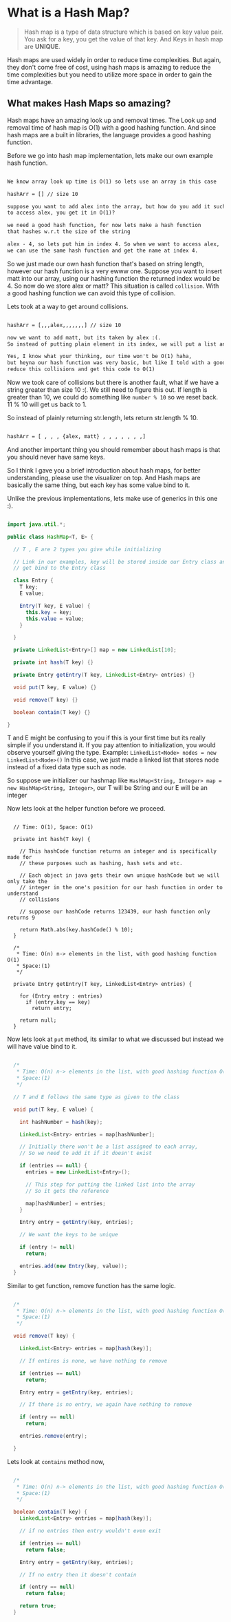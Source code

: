 # What is a Hash Map?

> Hash map is a type of data structure which is based on key value pair. You ask for a key, you get the value of that key. And Keys in hash map are **UNIQUE**.

Hash maps are used widely in order to reduce time complexities. But again, they don't come free of cost, using hash maps is amazing to reduce the time complexities but you need to utilize more space in order to gain the time advantage.

## What makes Hash Maps so amazing?

Hash maps have an amazing look up and removal times. The Look up and removal time of hash map is O(1) with a good hashing function. And since hash maps are a built in libraries, the language provides a good hashing function.

Before we go into hash map implementation, lets make our own example hash function.

```text:example.txt

We know array look up time is O(1) so lets use an array in this case

hashArr = [] // size 10

suppose you want to add alex into the array, but how do you add it such a way that when you want
to access alex, you get it in O(1)?

we need a good hash function, for now lets make a hash function
that hashes w.r.t the size of the string

alex - 4, so lets put him in index 4. So when we want to access alex,
we can use the same hash function and get the name at index 4.

```

So we just made our own hash function that's based on string length, however our hash function is a very ewww one. Suppose you want to insert matt into our array, using our hashing function the returned index would be 4. So now do we store alex or matt? This situation is called `collision`. With a good hashing function we can avoid this type of collision.

Lets took at a way to get around collisions.

```text:example.txt

hashArr = [,,,alex,,,,,,,] // size 10

now we want to add matt, but its taken by alex :(.
So instead of putting plain element in its index, we will put a list and add elements to the list.

Yes, I know what your thinking, our time won't be O(1) haha,
but heyna our hash function was very basic, but like I told with a good hash function we can
reduce this collisions and get this code to O(1)

```

Now we took care of collisions but there is another fault, what if we have a string greater than size 10 :(. We still need to figure this out.
If length is greater than 10, we could do something like `number % 10` so we reset back. 11 % 10 will get us back to 1.

So instead of plainly returning str.length, lets return str.length % 10.

```text:example.txt

hashArr = [ , , , {alex, matt} , , , , , , ,]

```

And another important thing you should remember about hash maps is that you should never have same keys.

So I think I gave you a brief introduction about hash maps, for better understanding, please use the visualizer on top. And Hash maps are basically the same thing, but each key has some value bind to it.

Unlike the previous implementations, lets make use of generics in this one :).

```java:HashMap.java

import java.util.*;

public class HashMap<T, E> {

  // T , E are 2 types you give while initializing

  // Link in our examples, key will be stored inside our Entry class and value will
  // get bind to the Entry class

  class Entry {
    T key;
    E value;

    Entry(T key, E value) {
      this.key = key;
      this.value = value;
    }

  }

  private LinkedList<Entry>[] map = new LinkedList[10];

  private int hash(T key) {}

  private Entry getEntry(T key, LinkedList<Entry> entries) {}

  void put(T key, E value) {}

  void remove(T key) {}

  boolean contain(T key) {}

}

```

T and E might be confusing to you if this is your first time but its really simple if you understand it.
If you pay attention to initialization, you would observe yourself giving the type. Example: `LinkedList<Node> nodes = new LinkedList<Node>()` In this case, we just made a linked list that stores node instead of a fixed data type such as node.

So suppose we initializer our hashmap like `HashMap<String, Integer> map = new HashMap<String, Integer>`, our T will be String and our E will be an integer

Now lets look at the helper function before we proceed.

```java:helper

  // Time: O(1), Space: O(1)

  private int hash(T key) {

    // This hashCode function returns an integer and is specifically made for
    // these purposes such as hashing, hash sets and etc.

    // Each object in java gets their own unique hashCode but we will only take the
    // integer in the one's position for our hash function in order to understand
    // collisions

    // suppose our hashCode returns 123439, our hash function only returns 9

    return Math.abs(key.hashCode() % 10);
  }

  /*
   * Time: O(n) n-> elements in the list, with good hashing function O(1)
   * Space:(1)
   */

  private Entry getEntry(T key, LinkedList<Entry> entries) {

    for (Entry entry : entries)
      if (entry.key == key)
        return entry;

    return null;
  }

```

Now lets look at `put` method, its similar to what we discussed but instead we will have value bind to it.

```java:HashMap.java

  /*
   * Time: O(n) n-> elements in the list, with good hashing function O(1)
   * Space:(1)
   */

  // T and E follows the same type as given to the class

  void put(T key, E value) {

    int hashNumber = hash(key);

    LinkedList<Entry> entries = map[hashNumber];

    // Initially there won't be a list assigned to each array,
    // So we need to add it if it doesn't exist

    if (entries == null) {
      entries = new LinkedList<Entry>();

      // This step for putting the linked list into the array
      // So it gets the reference

      map[hashNumber] = entries;
    }

    Entry entry = getEntry(key, entries);

    // We want the keys to be unique

    if (entry != null)
      return;

    entries.add(new Entry(key, value));
  }

```

Similar to get function, remove function has the same logic.

```java:HashMap.java

  /*
   * Time: O(n) n-> elements in the list, with good hashing function O(1)
   * Space:(1)
   */

  void remove(T key) {

    LinkedList<Entry> entries = map[hash(key)];

    // If entires is none, we have nothing to remove

    if (entries == null)
      return;

    Entry entry = getEntry(key, entries);

    // If there is no entry, we again have nothing to remove

    if (entry == null)
      return;

    entries.remove(entry);

  }

```

Lets look at `contains` method now,

```java:HashMap.java

  /*
   * Time: O(n) n-> elements in the list, with good hashing function O(1)
   * Space:(1)
   */

  boolean contain(T key) {
    LinkedList<Entry> entries = map[hash(key)];

    // if no entries then entry wouldn't even exit

    if (entries == null)
      return false;

    Entry entry = getEntry(key, entries);

    // If no entry then it doesn't contain

    if (entry == null)
      return false;

    return true;
  }

```

